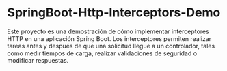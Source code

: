 # SpringBoot-Http-Interceptors-Demo
Este proyecto es una demostración de cómo implementar interceptores HTTP en una aplicación Spring Boot. Los interceptores permiten realizar tareas antes y después de que una solicitud llegue a un controlador, tales como medir tiempos de carga, realizar validaciones de seguridad o modificar respuestas. 
